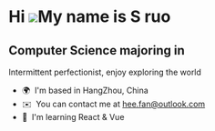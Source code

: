 Hi ![](https://user-images.githubusercontent.com/18350557/176309783-0785949b-9127-417c-8b55-ab5a4333674e.gif)My name is S ruo
=============================================================================================================================

Computer Science majoring in
----------------------------

Intermittent perfectionist, enjoy exploring the world

* 🌍  I'm based in HangZhou, China
* ✉️  You can contact me at [hee.fan@outlook.com](mailto:hee.fan@outlook.com)
* 🧠  I'm learning React & Vue

